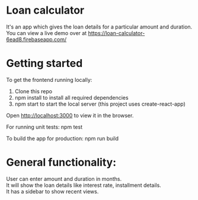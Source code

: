 # Loan calculator
It's an app which gives the loan details for a particular amount and duration.<br/>
You can view a live demo over at https://loan-calculator-6ead8.firebaseapp.com/

# Getting started
To get the frontend running locally:
  1) Clone this repo
  2) npm install to install all required dependencies
  3) npm start to start the local server (this project uses create-react-app)
  
Open [http://localhost:3000](http://localhost:3000) to view it in the browser.

For running unit tests: 
  npm test
  
To build the app for production:
  npm run build

# General functionality:

  User can enter amount and duration in months.<br/>
  It will show the loan details like interest rate, installment details.<br/>
  It has a sidebar to show recent views.
  

